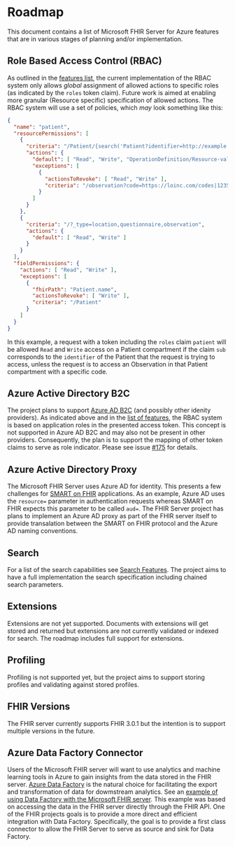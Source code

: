 # Roadmap
This document contains a list of Microsoft FHIR Server for Azure features that are in various stages of planning and/or implementation.

## Role Based Access Control (RBAC)
As outlined in the [features list](Features.md#role-based-access-control), the current implementation of the RBAC system only allows *global* assignment of allowed actions to specific roles (as indicated by the `roles` token claim). Future work is aimed at enabling more granular (Resource specific) specification of allowed actions. The RBAC system will use a set of policies, which *may* look something like this:

```json
{
  "name": "patient",
  "resourcePermissions": [
    {
      "criteria": "/Patient/{search('Patient?identifier=http://example.com/aad|{claims('sub')}', 'id', 3600)}/*",
      "actions": {
        "default": [ "Read", "Write", "OperationDefinition/Resource-validate" ],
        "exceptions": [
          {
            "actionsToRevoke": [ "Read", "Write" ],
            "criteria": "/observation?code=https://loinc.com/codes|1235"
          }
        ]
      }
    },
    {
      "criteria": "/?_type=location,questionnaire,observation",
      "actions": {
        "default": [ "Read", "Write" ]
      }
    }
  ],
  "fieldPermissions": {
    "actions": [ "Read", "Write" ],
    "exceptions": [
      {
        "fhirPath": "Patient.name",
        "actionsToRevoke": [ "Write" ],
        "criteria": "/Patient"
      }
    ]
  }
}
```
In this example, a request with a token including the `roles` claim `patient` will be allowed `Read` and `Write` access on a Patient compartment if the claim `sub` corresponds to the `identifier` of the Patient that the request is trying to access, unless the request is to access an Observation in that Patient compartment with a specific code.

## Azure Active Directory B2C
The project plans to support [Azure AD B2C](https://azure.microsoft.com/en-us/services/active-directory-b2c/) (and possibly other idenity providers). As indicated above and in the [list of features](Features.md#role-based-access-control), the RBAC system is based on application roles in the presented access token. This concept is not supported in Azure AD B2C and may also not be present in other providers. Consequently, the plan is to support the mapping of other token claims to serve as role indicator. Please see issue [#175](https://github.com/Microsoft/fhir-server/issues/175) for details.

## Azure Active Directory Proxy
The Microsoft FHIR Server uses Azure AD for identity. This presents a few challenges for [SMART on FHIR](http://docs.smarthealthit.org/) applications. As an example, Azure AD uses the `resource=` parameter in authentication requests whereas SMART on FHIR expects this parameter to be called `aud=`. The FHIR Server project has plans to implement an Azure AD proxy as part of the FHIR server itself to provide transalation between the SMART on FHIR protocol and the Azure AD naming conventions.   

## Search 
For a list of the search capabilities see [Search Features](Features.md#Search). The project aims to have a full implementation the search specification including chained search parameters. 

## Extensions
Extensions are not yet supported. Documents with extensions will get stored and returned but extensions are not currently validated or indexed for search. The roadmap includes full support for extensions. 

## Profiling
Profiling is not supported yet, but the project aims to support storing profiles and validating against stored profiles.

## FHIR Versions
The FHIR server currently supports FHIR 3.0.1 but the intention is to support multiple versions in the future.

## Azure Data Factory Connector
Users of the Microsoft FHIR server will want to use analytics and machine learning tools in Azure to gain insights from the data stored in the FHIR server. [Azure Data Factory](https://azure.microsoft.com/en-us/services/data-factory/) is the natural choice for facilitating the export and transformation of data for dowmstream analytics. See an [example of using Data Factory with the Microsoft FHIR server](https://github.com/hansenms/FhirDemo). This example was based on accessing the data in the FHIR server directly through the FHIR API. One of the FHIR projects goals is to provide a more direct and efficient integration with Data Factory. Specifically, the goal is to provide a first class connector to allow the FHIR Server to serve as source and sink for Data Factory.  